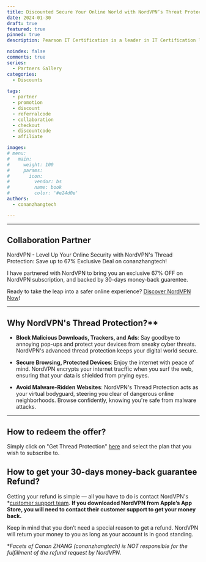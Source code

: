 ```yaml
---
title: Discounted Secure Your Online World with NordVPN’s Threat Protection; Get up to 67% off here and 30-day money-back guarantee by NordVPN.
date: 2024-01-30
draft: true
featured: true
pinned: true
description: Pearson IT Certification is a leader in IT Certification learning solutions, with a long tradition of delivering proven learning tools and educational training materials that have helped instructors teach, students learn, and certification exam candidates succeed. | conanzhangtech X NordVPN

noindex: false
comments: true
series:
  - Partners Gallery
categories:
  - Discounts
  
tags:
  - partner
  - promotion
  - discount
  - referralcode
  - collaboration
  - checkout
  - discountcode
  - affiliate

images:
# menu:
#   main:
#     weight: 100
#     params:
#       icon:
#         vendor: bs
#         name: book
#         color: '#e24d0e'
authors:
  - conanzhangtech

---
```

---

## Collaboration Partner

NordVPN - Level Up Your Online Security with NordVPN's Thread Protection: Save up to 67% Exclusive Deal on conanzhangtech!

I have partnered with NordVPN to bring you an exclusive 67% OFF on NordVPN subscription, and backed by 30-days money-back guarentee.

Ready to take the leap into a safer online experience? [Discover NordVPN Now](https://go.nordvpn.net/aff_c?offer_id=725&aff_id=100533&url_id=22219&source=https://www.conanzhang.tech/partners/0124002-nordvpn.com)!

---

## Why NordVPN's Thread Protection?**

- **Block Malicious Downloads, Trackers, and Ads**: Say goodbye to annoying pop-ups and protect your devices from sneaky cyber threats. NordVPN's advanced thread protection keeps your digital world secure.

- **Secure Browsing, Protected Devices**: Enjoy the internet with peace of mind. NordVPN encrypts your internet tracffic when you surf the web, ensuring that your data is shielded from prying eyes.

- **Avoid Malware-Ridden Websites**: NordVPN's Thread Protection acts as your virtual bodyguard, steering you clear of dangerous online neighborhoods. Browse confidently, knowing you're safe from malware attacks.

---

## How to redeem the offer?

Simply click on "Get Thread Protection" [here](https://go.nordvpn.net/aff_c?offer_id=725&aff_id=100533&url_id=22219&source=https://www.conanzhang.tech/partners/0124002-nordvpn.com) and select the plan that you wish to subscribe to.

## How to get your 30-days money-back guarantee Refund?

Getting your refund is simple — all you have to do is contact NordVPN's *[customer support team](https://support.nordvpn.com/FAQ/1087246372/How-can-I-reach-NordVPN-customer-support.htm). **If you downloaded NordVPN from Apple’s App Store, you will need to contact their customer support to get your money back.**

Keep in mind that you don’t need a special reason to get a refund. NordVPN will return your money to you as long as your account is in good standing.

**Facets of Conan ZHANG (conanzhangtech) is NOT responsible for the fulfillment of the refund request by NordVPN.*